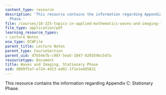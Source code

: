 ```yaml
---
content_type: resource
description: 'This resource contains the information regarding Appendix C: Stationary
  Phase.'
file: /courses/18-325-topics-in-applied-mathematics-waves-and-imaging-fall-2015/d889f5a7e7244d13ed811f1e1e4d5831_MIT18_325F15_Appendix_C.pdf
file_type: application/pdf
learning_resource_types:
- Lecture Notes
ocw_type: OCWFile
parent_title: Lecture Notes
parent_type: CourseSection
parent_uid: d7b54e7b-c987-5ea5-1847-929354bc5dfa
resourcetype: Document
title: Waves and Imaging, Stationary Phase
uid: d889f5a7-e724-4d13-ed81-1f1e1e4d5831
---
```

This resource contains the information regarding Appendix C: Stationary Phase.

